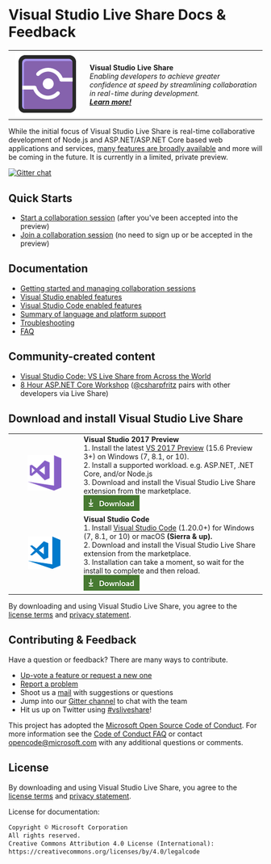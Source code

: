 <!--
Copyright © Microsoft Corporation
All rights reserved.
Creative Commons Attribution 4.0 License (International): https://creativecommons.org/licenses/by/4.0/legalcode
-->

# Visual Studio Live Share Docs & Feedback

<table style="width: 100%; border-style: none;"><tr>
<td style="width: 140px; text-align: center;"><a href="https://aka.ms/vsls"><img src="docs/media/vsls-icon.png" style="width: 128px; height: 128px;" /></a></td>
<td>
<strong>Visual Studio Live Share</strong><br /> 
<i>Enabling developers to achieve greater confidence at speed by streamlining collaboration in real-time during development.<br />
<strong><a href="https://aka.ms/vsls">Learn more!</a></strong></i>
</td>
</tr></table>

While the initial focus of Visual Studio Live Share is real-time collaborative development of Node.js and ASP.NET/ASP.NET Core based web applications and services, [many features are broadly available](docs/platform-support.md) and more will be coming in the future. It is currently in a limited, private preview.

[![Gitter chat](https://badges.gitter.im/gitterHQ/gitter.png)](https://aka.ms/vsls-gitter)

## Quick Starts

- [Start a collaboration session](welcome/welcome-owner.md) (after you've been accepted into the preview)
- [Join a collaboration session](welcome/welcome-joiner.md) (no need to sign up or be accepted in the preview)

## Documentation

- [Getting started and managing collaboration sessions](docs/getting-started.md)
- [Visual Studio enabled features](docs/collab-vs.md)
- [Visual Studio Code enabled features](docs/collab-vscode.md) 
- [Summary of language and platform support](docs/platform-support.md)
- [Troubleshooting](docs/troubleshooting.md)
- [FAQ](https://aka.ms/vsls-faq)

## Community-created content

- [Visual Studio Code: VS Live Share from Across the World](https://youtu.be/D7w0uGmQEc8)
- [8 Hour ASP.NET Core Workshop](https://www.twitch.tv/videos/229614321)  ([@csharpfritz](https://github.com/csharpfritz) pairs with other developers via Live Share)

## Download and install Visual Studio Live Share

<table style="width: 100%; border-style: none;">
<tr>
    <td style="width: 128px; text-align: center; border:none;"><img src="docs/media/vs-icon.png" /></td>
    <td>
        <strong>Visual Studio 2017 Preview</strong><br />
       1. Install the latest <a href="https://www.visualstudio.com/vs/preview/">VS 2017 Preview</a> (15.6 Preview 3+) on Windows (7, 8.1, or 10).<br/>
       2. Install a supported workload. e.g. ASP.NET, .NET Core, and/or Node.js<br />
       3. Download and install the Visual Studio Live Share extension from the marketplace. <br />
       <a href="https://aka.ms/vsls-dl/vs"><img style="padding: 0; spacing: 0;" src="docs/media/download.png"></a><br />
    </td>
</tr>
<tr>
    <td style="width: 128px; text-align: center; border:none;"><img src="docs/media/vscode-icon.png" /></td>
    <td>
        <strong>Visual Studio Code</strong><br />
        1. Install <a href="https://code.visualstudio.com/">Visual Studio Code</a> (1.20.0+) for Windows (7, 8.1, or 10) or macOS <b>(Sierra & up).</b><br />
        2. Download and install the Visual Studio Live Share extension from the marketplace. <br />
        3. Installation can take a moment, so wait for the install to complete and then reload.<br />
        <a href="https://aka.ms/vsls-dl/vscode"><img src="docs/media/download.png"></a>
    </td>
</tr>
</table>

By downloading and using Visual Studio Live Share, you agree to the [license terms](https://aka.ms/vsls-license) and [privacy statement](https://www.microsoft.com/en-us/privacystatement/EnterpriseDev/default.aspx).

## Contributing & Feedback

Have a question or feedback? There are many ways to contribute.

- [Up-vote a feature or request a new one](https://aka.ms/vsls-feature-requests)
- [Report a problem](CONTRIBUTING.md#filing-problem-reports)
- Shoot us a [mail](mailto:vsls-feedback@microsoft.com) with suggestions or questions
- Jump into our [Gitter channel](https://aka.ms/vsls-gitter) to chat with the team
- Hit us up on Twitter using [#vsliveshare](https://twitter.com/search?f=tweets&q=%23vsliveshare&src=typd)!

This project has adopted the [Microsoft Open Source Code of Conduct](https://opensource.microsoft.com/codeofconduct/).
For more information see the [Code of Conduct FAQ](https://opensource.microsoft.com/codeofconduct/faq/) or
contact [opencode@microsoft.com](mailto:opencode@microsoft.com) with any additional questions or comments.

## License

By downloading and using Visual Studio Live Share, you agree to the [license terms](https://aka.ms/vsls-license) and [privacy statement](https://www.microsoft.com/en-us/privacystatement/EnterpriseDev/default.aspx).

License for documentation:

    Copyright © Microsoft Corporation
    All rights reserved.
    Creative Commons Attribution 4.0 License (International): https://creativecommons.org/licenses/by/4.0/legalcode


